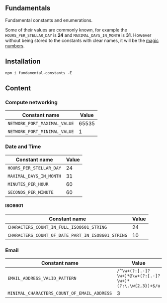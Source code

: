 ## Fundamentals

Fundamental constants and enumerations.

Some of their values are commonly known, for example the `HOURS_PER_STELLAR_DAY` is **24** and `MAXIMAL_DAYS_IN_MONTH` is **31**.
However without being stored to the constants with clear names, it will be the 
  [magic numbers](https://en.wikipedia.org/wiki/Magic_number_(programming)).


## Installation

```shell
npm i fundamental-constants -E
```


## Content
### Compute networking

| Constant name                | Value |
|------------------------------|-------|
| `NETWORK_PORT_MAXIMAL_VALUE` | 65535 |
| `NETWORK_PORT_MINIMAL_VALUE` | 1     |


### Date and Time

| Constant name           | Value |
|-------------------------|-------|
| `HOURS_PER_STELLAR_DAY` | 24    |
| `MAXIMAL_DAYS_IN_MONTH` | 31    |
| `MINUTES_PER_HOUR`      | 60    |
| `SECONDS_PER_MINUTE`    | 60    |


#### ISO8601

| Constant name                                     | Value |
|---------------------------------------------------|-------|
| `CHARACTERS_COUNT_IN_FULL_ISO8601_STRING`         | 24    |
| `CHARACTERS_COUNT_OF_DATE_PART_IN_ISO8601_STRING` | 10    |


### Email


| Constant name                               | Value                                                  |
|---------------------------------------------|--------------------------------------------------------|
| `EMAIL_ADDRESS_VALID_PATTERN`               | `/^\w+(?:[.-]?\w+)*@\w+(?:[.-]?\w+)*(?:\.\w{2,3})+$/u` |
| `MINIMAL_CHARACTERS_COUNT_OF_EMAIL_ADDRESS` | 3                                                      |
